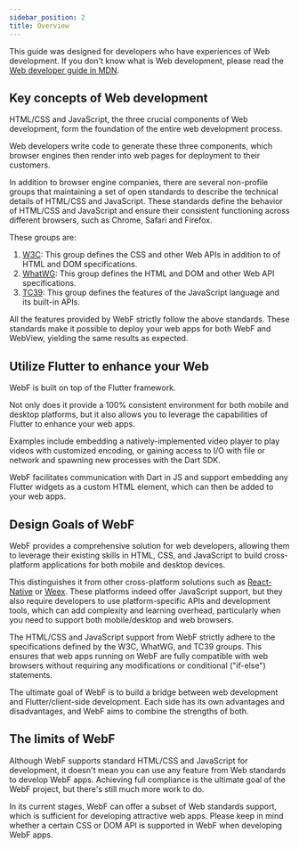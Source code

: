 ```yaml
---
sidebar_position: 2
title: Overview
---
```


This guide was designed for developers who have experiences of Web development. If you don't know what is Web
development,
please read the [Web developer guide in MDN](https://developer.mozilla.org/en-US/docs/Learn).

## Key concepts of Web development

HTML/CSS and JavaScript, the three crucial components of Web development, form the foundation of the entire web
development process.

Web developers write code to generate these three components, which browser engines then render into web pages for
deployment to their customers.

In addition to browser engine companies, there are several non-profile groups that maintaining a set of open standards
to describe the technical details of HTML/CSS and JavaScript. These standards define the behavior of HTML/CSS and
JavaScript and ensure
their consistent functioning across different browsers, such as Chrome, Safari and Firefox.

These groups are:

1. [W3C](https://www.w3.org/): This group defines the CSS and other Web APIs in addition to of HTML and DOM
   specifications.
2. [WhatWG](https://spec.whatwg.org/): This group defines the HTML and DOM and other Web API specifications.
3. [TC39](https://tc39.es/): This group defines the features of the JavaScript language and its built-in APIs.

All the features provided by WebF strictly follow the above standards. These standards make it possible to deploy your
web apps for both WebF and WebView, yielding the same results as expected.

## Utilize Flutter to enhance your Web

WebF is built on top of the Flutter framework.

Not only does it provide a 100% consistent environment for both mobile and desktop platforms, but it also allows you to
leverage the capabilities of Flutter to enhance your web apps.

Examples include embedding a natively-implemented video player to play videos with customized encoding, or gaining
access to I/O
with file or network and spawning new processes with the Dart SDK.

WebF facilitates communication with Dart in JS and support embedding any Flutter widgets as a custom HTML element, which
can then be added to your web apps.

## Design Goals of WebF

WebF provides a comprehensive solution for web developers, allowing them to leverage their existing skills in HTML, CSS,
and JavaScript to build cross-platform applications for both mobile and desktop devices.

This distinguishes it from other cross-platform solutions such as [React-Native](https://reactnative.dev/)
or [Weex](https://weexapp.com/). These platforms indeed offer
JavaScript support, but they also require developers to use platform-specific APIs and development tools, which can add
complexity and learning overhead, particularly when you need to support both mobile/desktop and web browsers.

The HTML/CSS and JavaScript support from WebF strictly adhere to the specifications defined by the W3C, WhatWG, and TC39
groups. This ensures that web apps running on WebF are fully compatible with web browsers without requiring any
modifications or conditional ("if-else") statements.

The ultimate goal of WebF is to build a bridge between web development and Flutter/client-side development. Each side
has its own advantages and disadvantages, and WebF aims to combine the strengths of both.

## The limits of WebF

Although WebF supports standard HTML/CSS and JavaScript for development, it doesn't mean you can use any feature from
Web standards to develop WebF apps. Achieving full compliance is the ultimate goal of the WebF project, but there's
still much more work to do.

In its current stages, WebF can offer a subset of Web standards support, which is sufficient for developing attractive
web apps. Please keep in mind whether a certain CSS or DOM API is supported in WebF when developing WebF apps.